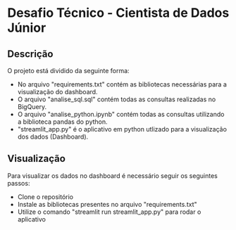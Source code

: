 # Desafio Técnico - Cientista de Dados Júnior

## Descrição

O projeto está dividido da seguinte forma:
- No arquivo "requirements.txt" contém as bibliotecas necessárias para a visualização do dashboard.
- O arquivo "analise_sql.sql" contém todas as consultas realizadas no BigQuery.
- O arquivo "analise_python.ipynb" contém todas as consultas utilizando a biblioteca pandas do python.
- "streamlit_app.py" é o aplicativo em python utlizado para a visualização dos dados (Dashboard).

## Visualização

Para visualizar os dados no dashboard é necessário seguir os seguintes passos:
- Clone o repositório
- Instale as bibliotecas presentes no arquivo "requirements.txt"
- Utilize o comando "streamlit run streamlit_app.py" para rodar o aplicativo
